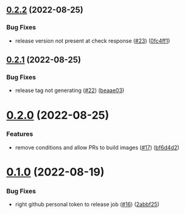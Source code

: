 ## [0.2.2](https://github.com/bcgov/nr-backend-starting-api/compare/v0.2.1...v0.2.2) (2022-08-25)


### Bug Fixes

* release version not present at check response ([#23](https://github.com/bcgov/nr-backend-starting-api/issues/23)) ([0fc4ff1](https://github.com/bcgov/nr-backend-starting-api/commit/0fc4ff13d1a9ff57e686af1b38ee078a33b37625))



## [0.2.1](https://github.com/bcgov/nr-backend-starting-api/compare/v0.2.0...v0.2.1) (2022-08-25)


### Bug Fixes

* release tag not generating ([#22](https://github.com/bcgov/nr-backend-starting-api/issues/22)) ([beaae03](https://github.com/bcgov/nr-backend-starting-api/commit/beaae03cda3a7f36a4dafaf33289767e9563dc67))



# [0.2.0](https://github.com/bcgov/nr-backend-starting-api/compare/v0.1.0...v0.2.0) (2022-08-25)


### Features

* remove conditions and allow PRs to build images ([#17](https://github.com/bcgov/nr-backend-starting-api/issues/17)) ([bf6d4d2](https://github.com/bcgov/nr-backend-starting-api/commit/bf6d4d2282ad682366a08bf6077b53f450b6034f))



# [0.1.0](https://github.com/bcgov/nr-backend-starting-api/compare/2abbf25b68cadd0936317f7ab80741821704f8e1...v0.1.0) (2022-08-19)


### Bug Fixes

* right github personal token to release job ([#16](https://github.com/bcgov/nr-backend-starting-api/issues/16)) ([2abbf25](https://github.com/bcgov/nr-backend-starting-api/commit/2abbf25b68cadd0936317f7ab80741821704f8e1))



